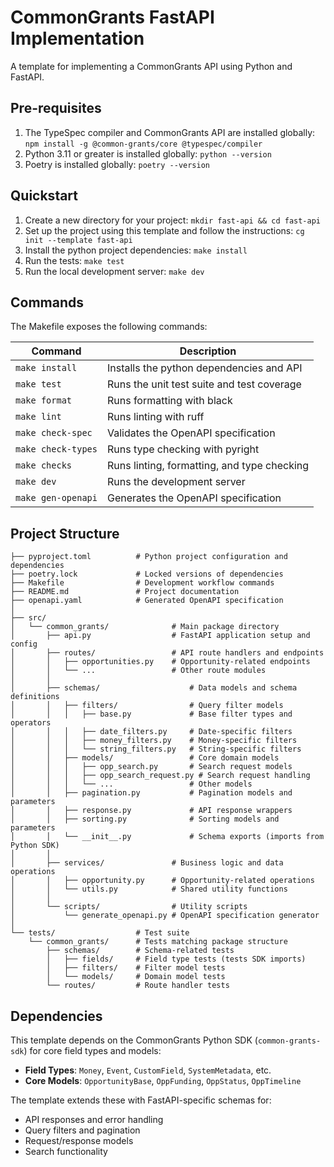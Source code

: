 # CommonGrants FastAPI Implementation

A template for implementing a CommonGrants API using Python and FastAPI.

## Pre-requisites

1. The TypeSpec compiler and CommonGrants API are installed globally: `npm install -g @common-grants/core @typespec/compiler`
2. Python 3.11 or greater is installed globally: `python --version`
3. Poetry is installed globally: `poetry --version`

## Quickstart

1. Create a new directory for your project: `mkdir fast-api && cd fast-api`
2. Set up the project using this template and follow the instructions: `cg init --template fast-api`
3. Install the python project dependencies: `make install`
4. Run the tests: `make test`
5. Run the local development server: `make dev`

## Commands

The Makefile exposes the following commands:

| Command               | Description                                 |
| --------------------- | ------------------------------------------- |
| `make install`        | Installs the python dependencies and API    |
| `make test`           | Runs the unit test suite and test coverage  |
| `make format`         | Runs formatting with black                  |
| `make lint`           | Runs linting with ruff                      |
| `make check-spec`     | Validates the OpenAPI specification         |
| `make check-types`    | Runs type checking with pyright             |
| `make checks`         | Runs linting, formatting, and type checking |
| `make dev`            | Runs the development server                 |
| `make gen-openapi`    | Generates the OpenAPI specification         |

## Project Structure

```
├── pyproject.toml          # Python project configuration and dependencies
├── poetry.lock             # Locked versions of dependencies
├── Makefile                # Development workflow commands
├── README.md               # Project documentation
├── openapi.yaml            # Generated OpenAPI specification
│
├── src/
│   └── common_grants/              # Main package directory
│       ├── api.py                  # FastAPI application setup and config
│       ├── routes/                 # API route handlers and endpoints
│       │   ├── opportunities.py    # Opportunity-related endpoints
│       │   └── ...                 # Other route modules
│       │
│       ├── schemas/                    # Data models and schema definitions
│       │   ├── filters/                # Query filter models
│       │   │   ├── base.py             # Base filter types and operators
│       │   │   ├── date_filters.py     # Date-specific filters
│       │   │   ├── money_filters.py    # Money-specific filters
│       │   │   └── string_filters.py   # String-specific filters
│       │   ├── models/                 # Core domain models
│       │   │   ├── opp_search.py       # Search request models
│       │   │   ├── opp_search_request.py # Search request handling
│       │   │   └── ...                 # Other models
│       │   ├── pagination.py           # Pagination models and parameters
│       │   ├── response.py             # API response wrappers
│       │   ├── sorting.py              # Sorting models and parameters
│       │   └── __init__.py             # Schema exports (imports from Python SDK)
│       │
│       ├── services/               # Business logic and data operations
│       │   ├── opportunity.py      # Opportunity-related operations
│       │   └── utils.py            # Shared utility functions
│       │
│       └── scripts/                # Utility scripts
│           └── generate_openapi.py # OpenAPI specification generator
│
└── tests/                  # Test suite
    └── common_grants/      # Tests matching package structure
        ├── schemas/        # Schema-related tests
        │   ├── fields/     # Field type tests (tests SDK imports)
        │   ├── filters/    # Filter model tests
        │   └── models/     # Domain model tests
        └── routes/         # Route handler tests
```

## Dependencies

This template depends on the CommonGrants Python SDK (`common-grants-sdk`) for core field types and models:

- **Field Types**: `Money`, `Event`, `CustomField`, `SystemMetadata`, etc.
- **Core Models**: `OpportunityBase`, `OppFunding`, `OppStatus`, `OppTimeline`

The template extends these with FastAPI-specific schemas for:
- API responses and error handling
- Query filters and pagination
- Request/response models
- Search functionality
